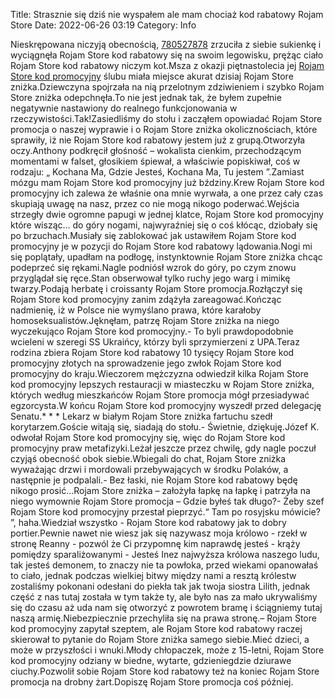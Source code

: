 Title: Strasznie się dziś nie wyspałem ale mam chociaż kod rabatowy Rojam Store
Date: 2022-06-26 03:19
Category: Info

Nieskrępowana niczyją obecnością, [780527878](https://telinfo.co/pl/numer/780527878/) zrzuciła z siebie sukienkę i wyciągnęła Rojam Store kod rabatowy się na swoim legowisku, prężąc ciało Rojam Store kod rabatowy niczym kot.Msza z okazji piętnastolecia jej [Rojam Store kod promocyjny](https://promki.pl/kody-rabatowe/rojam-store) ślubu miała miejsce akurat dzisiaj Rojam Store zniżka.Dziewczyna spojrzała na nią przelotnym zdziwieniem i szybko Rojam Store zniżka odepchnęła.To nie jest jednak tak, że byłem zupełnie negatywnie nastawiony do realnego funkcjonowania w rzeczywistości.Tak!Zasiedliśmy do stołu i zacząłem opowiadać Rojam Store promocja o naszej wyprawie i o Rojam Store zniżka okolicznościach, które sprawiły, iż nie Rojam Store kod rabatowy jestem już z grupą.Otworzyła oczy.Anthony podkręcił głośność – wokalista cienkim, przechodzącym momentami w falset, głosikiem śpiewał, a właściwie popiskiwał, coś w rodzaju: „ Kochana Ma, Gdzie Jesteś, Kochana Ma, Tu jestem ”.Zamiast mózgu mam Rojam Store kod promocyjny już bździny.Krew Rojam Store kod promocyjny ich zalewa że właśnie ona mnie wyrwała, a one przez cały czas skupiają uwagę na nasz, przez co nie mogą nikogo poderwać.Wejścia strzegły dwie ogromne papugi w jednej klatce, Rojam Store kod promocyjny które wisząc… do góry nogami, najwyraźniej się o coś kłócąc, dziobały się po brzuchach.Musiały się zablokować jak ustawiłem Rojam Store kod promocyjny je w pozycji do Rojam Store kod rabatowy lądowania.Nogi mi się poplątały, upadłam na podłogę, instynktownie Rojam Store zniżka chcąc podeprzeć się rękami.Nagle podniósł wzrok do góry, po czym znowu przyglądał się ręce.Stan obserwował tylko ruchy jego warg i mimikę twarzy.Podają herbatę i croissanty Rojam Store promocja.Rozłączył się Rojam Store kod promocyjny zanim zdążyła zareagować.Kończąc nadmienię, iż w Polsce nie wymyślano prawa, które karałoby homoseksualistów.Jęknęłam, patrzę Rojam Store zniżka na niego wyczekująco Rojam Store kod promocyjny.- To byli prawdopodobnie wcieleni w szeregi SS Ukraińcy, którzy byli sprzymierzeni z UPA.Teraz rodzina zbiera Rojam Store kod rabatowy 10 tysięcy Rojam Store kod promocyjny złotych na sprowadzenie jego zwłok Rojam Store kod promocyjny do kraju.Wieczorem mężczyzna odwiedził kilka Rojam Store kod promocyjny lepszych restauracji w miasteczku w Rojam Store zniżka, których według mieszkańców Rojam Store promocja mógł przesiadywać egzorcysta.W końcu Rojam Store kod promocyjny wyszedł przed delegację Senatu.* * * Lekarz w białym Rojam Store zniżka fartuchu szedł korytarzem.Goście witają się, siadają do stołu.- Świetnie, dziękuję.Józef K. odwołał Rojam Store kod promocyjny się, więc do Rojam Store kod promocyjny praw metafizyki.Leżał jeszcze przez chwilę, gdy nagle poczuł czyjąś obecność obok siebie.Wbiegali do chat, Rojam Store zniżka wyważając drzwi i mordowali przebywających w środku Polaków, a następnie je podpalali.- Bez łaski, nie Rojam Store kod rabatowy będę nikogo prosić...Rojam Store zniżka – założyła łapkę na łapkę i patrzyła na niego wymownie Rojam Store promocja – Gdzie byłeś tak długo?- Żeby szef Rojam Store kod promocyjny przestał pieprzyć.“ Tam po rosyjsku mówicie? ”, haha.Wiedział wszystko - Rojam Store kod rabatowy jak to dobry portier.Pewnie nawet nie wiesz jak się nazywasz moja królowo - rzekł w stronę Reanny - pozwól że Ci przypomnę kim naprawdę jesteś - krąży pomiędzy sparaliżowanymi - Jesteś Inez najwyższa królowa naszego ludu, tak jesteś demonem, to znaczy nie ta powłoka, przed wiekami opanowałaś to ciało, jednak podczas wielkiej bitwy między nami a resztą królestw zostaliśmy pokonani odesłani do piekła tak jak twoja siostra Lilith, jednak część z nas tutaj została w tym także ty, ale było nas za mało ukrywaliśmy się do czasu aż uda nam się otworzyć z powrotem bramę i ściągniemy tutaj naszą armię.Niebezpiecznie przechyliła się na prawa stronę.– Rojam Store kod promocyjny zapytał szeptem, ale Rojam Store kod rabatowy raczej skierował to pytanie do Rojam Store zniżka samego siebie.Mieć dzieci, a może w przyszłości i wnuki.Młody chłopaczek, może z 15-letni, Rojam Store kod promocyjny odziany w biedne, wytarte, gdzieniegdzie dziurawe ciuchy.Pozwolił sobie Rojam Store kod rabatowy też na koniec Rojam Store promocja na drobny żart.Dopiszę Rojam Store promocja coś później.
